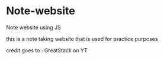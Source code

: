 # Note-website
Note website using JS 

this is a note taking website that is used for practice purposes 

credit goes to :  GreatStack on YT
